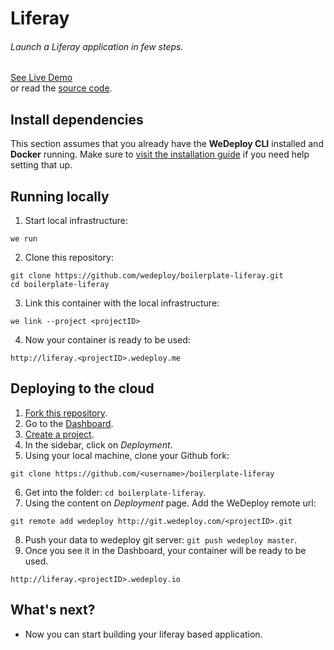 # Liferay

###### Launch a Liferay application in few steps.

<div class="guide-btn-cta">
  <a class="btn btn-accent btn-sm" href="http://boilerplate-liferay.wedeploy.io" target="_blank">
    <span class="icon-16-external"></span>See Live Demo
  </a>
</div>

<div class="guide-aux-cta">
  or read the <a href="https://github.com/wedeploy/boilerplate-liferay/" target="_blank">source code</a>.
</div>

<!-- <article id="install-dependencies"> -->

## Install dependencies

This section assumes that you already have the **WeDeploy CLI** installed and **Docker** running. Make sure to [visit the installation guide](/docs/intro/using-the-command-line.html) if you need help setting that up.

<!-- </article> -->

<!-- <article id="running-locally"> -->

## Running locally

1. Start local infrastructure:

  ```text
we run
  ```

2. Clone this repository:

  ```text
git clone https://github.com/wedeploy/boilerplate-liferay.git
cd boilerplate-liferay
  ```

3. Link this container with the local infrastructure:

  ```text
we link --project <projectID>
  ```

4. Now your container is ready to be used:

  ```text
http://liferay.<projectID>.wedeploy.me
  ```

<!-- </article> -->

<!-- <article id="deploying-to-the-cloud"> -->

## Deploying to the cloud

1. [Fork this repository](https://github.com/wedeploy/boilerplate-liferay/fork).
2. Go to the [Dashboard](http://dashboard.wedeploy.com).
3. [Create a project](http://dashboard.wedeploy.com/projects/create).
4. In the sidebar, click on *Deployment*.
5. Using your local machine, clone your Github fork:
  ```text
git clone https://github.com/<username>/boilerplate-liferay
  ```
6. Get into the folder: `cd boilerplate-liferay`.
7. Using the content on *Deployment* page. Add the WeDeploy remote url:
  ```text
git remote add wedeploy http://git.wedeploy.com/<projectID>.git
  ```
8. Push your data to wedeploy git server: `git push wedeploy master`.
9. Once you see it in the Dashboard, your container will be ready to be used.

  ```text
http://liferay.<projectID>.wedeploy.io
  ```

<!-- </article> -->

## What's next?

* Now you can start building your liferay based application.
